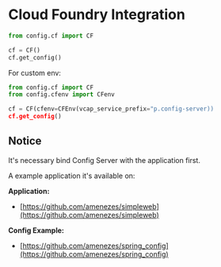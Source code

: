 # Cloud Foundry Integration

````python
from config.cf import CF

cf = CF()
cf.get_config()
````

For custom env:

```python
from config.cf import CF
from config.cfenv import CFenv

cf = CF(cfenv=CFEnv(vcap_service_prefix="p.config-server))
cf.get_config()
```


## Notice

It's necessary bind Config Server with the application first.

A example application it's available on:  

**Application:**  
- [https://github.com/amenezes/simpleweb](https://github.com/amenezes/simpleweb)  

**Config Example:**  
- [https://github.com/amenezes/spring_config](https://github.com/amenezes/spring_config)
